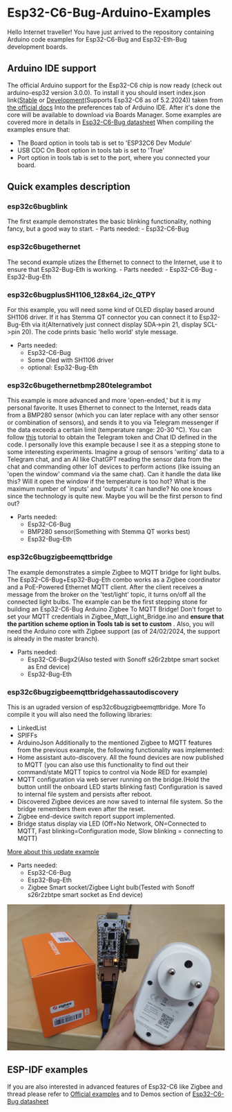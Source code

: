 # Esp32-C6-Bug-Arduino-Examples
Hello Internet traveller!
You have just arrived to the repository containing Arduino code examples for Esp32-C6-Bug and Esp32-Eth-Bug development boards.
## Arduino IDE support
The official Arduino support for the Esp32-C6 chip is now ready (check out arduino-esp32 version 3.0.0). To install it you should insert index.json link([Stable](https://espressif.github.io/arduino-esp32/package_esp32_index.json) or [Development](https://espressif.github.io/arduino-esp32/package_esp32_dev_index.json)(Supports Esp32-C6 as of 5.2.2024)) taken from [the official docs](https://docs.espressif.com/projects/arduino-esp32/en/latest/installing.html)
Into the preferences tab of Arduino IDE. After it's done the core will be available to download via Boards Manager.
Some examples are covered more in details in [Esp32-C6-Bug datasheet](https://github.com/allexoK/Esp32-C6-Bug-Docs/blob/main/esp32c6bugdatasheet.pdf)
When compiling the examples ensure that:
- The Board option in tools tab is set to 'ESP32C6 Dev Module'
- USB CDC On Boot option in tools tab is set to 'True'
- Port option in tools tab is set to the port, where you connected your board.
## Quick examples description
### esp32c6bugblink 
The first example demonstrates the basic blinking functionality, nothing fancy, but a good way to start. 
    - Parts needed:
        - Esp32-C6-Bug
### esp32c6bugethernet
The second example utizes the Ethernet to connect to the Internet, use it to ensure that Esp32-Bug-Eth is working.
    - Parts needed:
        - Esp32-C6-Bug
        - Esp32-Bug-Eth
### esp32c6bugplusSH1106_128x64_i2c_QTPY
For this example, you will need some kind of OLED display based around SH1106 driver. If it has Stemma QT connector you can connect it to Esp32-Bug-Eth via it(Alternatively just connect display SDA->pin 21, display SCL->pin 20). The code prints basic 'hello world' style message.  
- Parts needed:
    - Esp32-C6-Bug
    - Some Oled with SH1106 driver
    - optional: Esp32-Bug-Eth
### esp32c6bugethernetbmp280telegrambot
This example is more advanced and more 'open-ended,' but it is my personal favorite. It uses Ethernet to connect to the Internet, reads data from a BMP280 sensor (which you can later replace with any other sensor or combination of sensors), and sends it to you via Telegram messenger if the data exceeds a certain limit (temperature range: 20-30 °C). You can follow [this](https://randomnerdtutorials.com/telegram-control-esp32-esp8266-nodemcu-outputs/) tutorial to obtain the Telegram token and Chat ID defined in the code.
I personally love this example because I see it as a stepping stone to some interesting experiments. Imagine a group of sensors 'writing' data to a Telegram chat, and an AI like ChatGPT reading the sensor data from the chat and commanding other IoT devices to perform actions (like issuing an 'open the window' command via the same chat). Can it handle the data like this? Will it open the window if the temperature is too hot? What is the maximum number of 'inputs' and 'outputs' it can handle? No one knows since the technology is quite new. Maybe you will be the first person to find out?
- Parts needed:
    - Esp32-C6-Bug
    - BMP280 sensor(Something with Stemma QT works best)
    - Esp32-Bug-Eth

### esp32c6bugzigbeemqttbridge
The example demonstrates a simple Zigbee to MQTT bridge for light bulbs. The Esp32-C6-Bug+Esp32-Bug-Eth combo works as a Zigbee coordinator and a PoE-Powered Ethernet MQTT client. After the client receives a message from the broker on the 'test/light' topic, it turns on/off all the connected light bulbs. The example can be the first stepping stone for building an Esp32-C6-Bug Arduino Zigbee To MQTT Bridge! Don't forget to set your MQTT credentials in Zigbee_Mqtt_Light_Bridge.ino and **ensure that the partition scheme option in Tools tab is set to custom** . Also, you will need the Arduino core with Zigbee support (as of 24/02/2024, the support is already in the master branch).
- Parts needed:
    - Esp32-C6-Bugx2(Also tested with Sonoff s26r2zbtpe smart socket as End device)
    - Esp32-Bug-Eth

### esp32c6bugzigbeemqttbridgehassautodiscovery
This is an ugraded version of esp32c6bugzigbeemqttbridge. More  To compile it you will also need the following libraries:
- LinkedList
- SPIFFs
- ArduinoJson
Additionally to the mentioned Zigbee to MQTT features from the previous example, the following functionality was implemented:
- Home assistant auto-discovery. All the found devices are now published to MQTT (you can also use this functionality to find out their command/state MQTT topics to control via Node RED for example)
- MQTT configuration via web server running on the bridge.(Hold the button untill the onboard LED starts blinking fast) Configuration is saved to internal file system and persists after reboot.
- Discovered Zigbee devices are now saved to internal file system. So the bridge remembers them even after the reset.
- Zigbee end-device switch report support implemented.
- Bridge status display via LED (Off=No Network, ON=Connected to MQTT, Fast blinking=Configuration mode, Slow blinking = connecting to MQTT)

[More about this update example](https://hackaday.io/project/193049-esp32-c6-bug-esp32-bug-eth/log/228063-homeassistant-auto-discovery-for-the-home-brewed-zigbee-to-mqtt-bridge)

- Parts needed:
    - Esp32-C6-Bug
    - Esp32-Bug-Eth
    - Zigbee Smart socket/Zigbee Light bulb(Tested with Sonoff s26r2zbtpe smart socket as End device)

![Esp32-C6-Bug+Esp32-Bug-Eth Bridge and Zigbee Smart plug](images/zigbeesmartplug.jpg)
## ESP-IDF examples
If you are also interested in advanced features of Esp32-C6 like Zigbee and thread please refer to [Official examples](https://github.com/espressif/esp-idf/tree/release/v5.1/examples) and to Demos section of [Esp32-C6-Bug datasheet](https://github.com/allexoK/Esp32-C6-Bug-Docs/blob/main/esp32c6bugdatasheet.pdf) 
